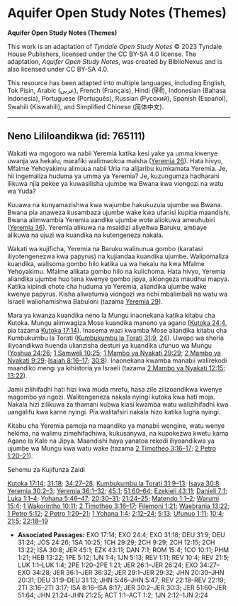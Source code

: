 # Aquifer Open Study Notes (Themes)

**Aquifer Open Study Notes (Themes)**

This work is an adaptation of *Tyndale Open Study Notes* © 2023 Tyndale House Publishers, licensed under the CC BY\-SA 4\.0 license. The adaptation, *Aquifer Open Study Notes*, was created by BiblioNexus and is also licensed under CC BY\-SA 4\.0\.

This resource has been adapted into multiple languages, including English, Tok Pisin, Arabic (عربي), French (Français), Hindi (हिंदी), Indonesian (Bahasa Indonesia), Portuguese (Português), Russian (Русский), Spanish (Español), Swahili (Kiswahili), and Simplified Chinese (简体中文).



--------------------------------

## Neno Lililoandikwa (id: 765111)

Wakati wa mgogoro wa nabii Yeremia katika kesi yake ya umma kwenye uwanja wa hekalu, marafiki walimwokoa maisha ([Yeremia 26](https://ref.ly/Jer26:1-Jer26:24)). Hata hivyo, Mfalme Yehoyakimu alimuua nabii Uria na alijaribu kumkamata Yeremia. Je, hii ingemaliza huduma ya umma ya Yeremia? Je, kuzungumza hadharani ilikuwa njia pekee ya kuwasilisha ujumbe wa Bwana kwa viongozi na watu wa Yuda?

Kuuawa na kunyamazishwa kwa wajumbe hakukuzuia ujumbe wa Bwana. Bwana pia anaweza kusambaza ujumbe wake kwa ufanisi kupitia maandishi. Bwana alimwambia Yeremia aandike ujumbe wote aliokuwa ameuhubiri ([Yeremia 36](https://ref.ly/Jer36:1-Jer36:32)). Yeremia alikuwa na msaidizi aliyeitwa Baruku, ambaye alikuwa na ujuzi wa kuandika na kutengeneza nakala.

Wakati wa kujificha, Yeremia na Baruku walinunua gombo (karatasi iliyotengenezwa kwa papyrus) na kujiandaa kuandika ujumbe. Walipomaliza kuandika, walisoma gombo hilo katika ua wa hekalu na kwa Mfalme Yehoyakimu. Mfalme alikata gombo hilo na kulichoma. Hata hivyo, Yeremia aliandika ujumbe huo tena kwenye gombo jipya, akiongeza maudhui mapya. Katika kipindi chote cha huduma ya Yeremia, aliandika ujumbe wake kwenye papyrus. Kisha aliwatumia viongozi wa nchi mbalimbali na watu wa Israeli waliohamishwa Babuloni (tazama [Yeremia 29](https://ref.ly/Jer29:1-Jer29:32)).

Mara ya kwanza kuandika neno la Mungu inaonekana katika kitabu cha Kutoka. Mungu alimwagiza Mose kuandika maneno ya agano ([Kutoka 24:4](https://ref.ly/Exod24:4), pia tazama [Kutoka 17:14](https://ref.ly/Exod17:14)). Inasema wazi kwamba Mose aliandika kitabu cha Kumbukumbu la Torati ([Kumbukumbu la Torati 31:9](https://ref.ly/Deut31:9), [24](https://ref.ly/Deut31:24)). Uwepo wa sheria iliyoandikwa huenda ulianzisha desturi ya kuandika ufunuo wa Mungu ([Yoshua 24:26](https://ref.ly/Josh24:26); [1 Samweli 10:25](https://ref.ly/1Sam10:25); [1 Mambo ya Nyakati 29:29](https://ref.ly/1Chr29:29); [2 Mambo ya Nyakati 9:29](https://ref.ly/2Chr9:29); [Isaiah 8:16–17](https://ref.ly/Isa8:16-Isa8:17); [30:8](https://ref.ly/Isa30:8)). Inaonekana kwamba manabii walirekodi maandiko mengi ya kihistoria ya Israeli (tazama [2 Mambo ya Nyakati 12:15](https://ref.ly/2Chr12:15); [13:22](https://ref.ly/2Chr13:22)).

Jamii zilihifadhi hati hizi kwa muda mrefu, hasa zile zilizoandikwa kwenye magombo ya ngozi. Walitengeneza nakala nyingi kutoka kwa hati moja. Nakala hizi zilikuwa za thamani kubwa kiasi kwamba watu walizihifadhi kwa uangalifu kwa karne nyingi. Pia walitafsiri nakala hizo katika lugha nyingi.

Kitabu cha Yeremia pamoja na maandiko ya manabii wengine, watu wenye hekima, na walimu zimehifadhiwa, kukusanywa, na kupokezwa kwetu kama Agano la Kale na Jipya. Maandishi haya yanatoa rekodi iliyoandikwa ya ujumbe wa Mungu kwa watu wake (tazama [2 Timotheo 3:16–17](https://ref.ly/2Tim3:16-2Tim3:17); [2 Petro 1:20–21](https://ref.ly/2Pet1:20-2Pet1:21)).

Sehemu za Kujifunza Zaidi

[Kutoka 17:14](https://ref.ly/Exod17:14); [31:18](https://ref.ly/Exod31:18); [34:27–28](https://ref.ly/Exod34:27-Exod34:28); [Kumbukumbu la Torati 31:9–13](https://ref.ly/Deut31:9-Deut31:13); [Isaya 30:8](https://ref.ly/Isa30:8); [Yeremia 30:2–3](https://ref.ly/Jer30:2-Jer30:3); [Yeremia 36:1–32](https://ref.ly/Jer36:1-Jer36:32); [45:1](https://ref.ly/Jer45:1); [51:60–64](https://ref.ly/Jer51:60-Jer51:64); [Ezekieli 43:11](https://ref.ly/Ezek43:11); [Danieli 7:1](https://ref.ly/Dan7:1); [Luka 1:1–4](https://ref.ly/Luke1:1-Luke1:4); [Yohana 5:46–47](https://ref.ly/John5:46-John5:47); [20:30–31](https://ref.ly/John20:30-John20:31); [21:24–25](https://ref.ly/John21:24-John21:25); [Matendo 1:1–2](https://ref.ly/Acts1:1-Acts1:2); [Warumi 15:4](https://ref.ly/Rom15:4); [1 Wakorintho 10:11](https://ref.ly/1Cor10:11); [2 Timotheo 3:16–17](https://ref.ly/2Tim3:16-2Tim3:17); [Filemoni 1:21](https://ref.ly/Phlm1:21); [Waebrania 13:22](https://ref.ly/Heb13:22); [1 Petro 5:12](https://ref.ly/1Pet5:12); [2 Petro 1:20–21](https://ref.ly/2Pet1:20-2Pet1:21); [1 Yohana 1:4](https://ref.ly/1John1:4); [2:12–24](https://ref.ly/1John2:12-1John2:24); [5:13](https://ref.ly/1John5:13); [Ufunuo 1:11](https://ref.ly/Rev1:11); [10:4](https://ref.ly/Rev10:4); [21:5](https://ref.ly/Rev21:5); [22:18–19](https://ref.ly/Rev22:18-Rev22:19)

* **Associated Passages:** EXO 17:14; EXO 24:4; EXO 31:18; DEU 31:9; DEU 31:24; JOS 24:26; 1SA 10:25; 1CH 29:29; 2CH 9:29; 2CH 12:15; 2CH 13:22; ISA 30:8; JER 45:1; EZK 43:11; DAN 7:1; ROM 15:4; 1CO 10:11; PHM 1:21; HEB 13:22; 1PE 5:12; 1JN 1:4; 1JN 5:13; REV 1:11; REV 10:4; REV 21:5; LUK 1:1–LUK 1:4; 2PE 1:20–2PE 1:21; JER 26:1–JER 26:24; EXO 34:27–EXO 34:28; JER 36:1–JER 36:32; JER 29:1–JER 29:32; JHN 20:30–JHN 20:31; DEU 31:9–DEU 31:13; JHN 5:46–JHN 5:47; REV 22:18–REV 22:19; 2TI 3:16–2TI 3:17; ISA 8:16–ISA 8:17; JER 30:2–JER 30:3; JER 51:60–JER 51:64; JHN 21:24–JHN 21:25; ACT 1:1–ACT 1:2; 1JN 2:12–1JN 2:24

